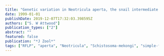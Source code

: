 ```yaml
---
title: "Genetic variation in Neotricula aperta, the snail intermediate host of Schistosoma mekongi in the lower Mekong basin"
date: 1999-01-01
publishDate: 2019-12-07T17:32:03.398595Z
authors: ["S. W Attwood"]
publication_types: ["2"]
abstract: ""
featured: false
publication: "*J Zool*"
tags: ["RFLP", "aperta", "Neotricula", "Schistosoma-mekongi", "simple-fragment"]
---
```


